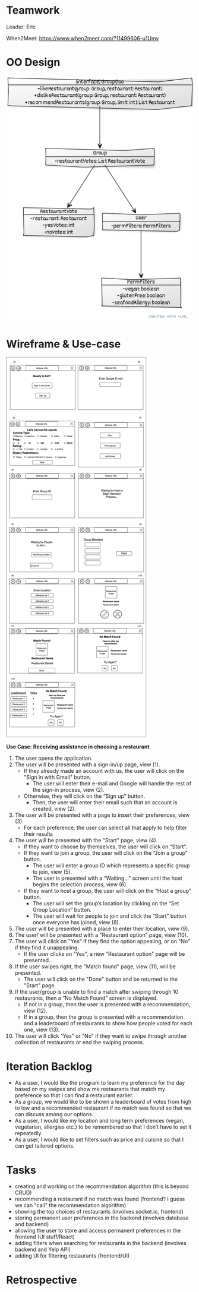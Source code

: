 # Teamwork

Leader: Eric

When2Meet: https://www.when2meet.com/?11499606-u1Umv

# OO Design

![UML Diagram for iteration 2](assets/iteration3uml.png)

# Wireframe & Use-case

![Wireframe](assets/iteration3_wireframe.png)

**Use Case: Receiving assistance in choosing a restaurant**

1. The user opens the application.
2. The user will be presented with a sign-in/up page, view (1).
   - If they already made an account with us, the user will click on the "Sign in with Gmail" button.
     - The user will enter their e-mail and Google will handle the rest of the sign-in process, view (2).
   - Otherwise, they will click on the “Sign up” button.
     - Then, the user will enter their email such that an account is created, view (2).
3. The user will be presented with a page to insert their preferences, view (3)
   - For each preference, the user can select all that apply to help filter their results
4. The user will be presented with the "Start" page, view (4).
   - If they want to choose by themselves, the user will click on “Start”.
   - If they want to join a group, the user will click on the “Join a group” button.
     - The user will enter a group ID which represents a specific group to join, view (5).
     - The user is presented with a “Waiting…” screen until the host begins the selection process, view (6).
   - If they want to host a group, the user will click on the “Host a group” button.
     - The user will set the group’s location by clicking on the “Set Group Location” button.
     - The user will wait for people to join and click the “Start” button once everyone has joined, view (8).
5. The user will be presented with a place to enter their location, view (9).
6. The user/ will be presented with a "Restaurant option" page, view (10).
7. The user will click on "Yes" if they find the option appealing, or on "No" if they find it unappealing.
   - If the user clicks on "Yes", a new "Restaurant option" page will be presented.
8. If the user swipes right, the "Match found" page, view (11), will be presented.
   - The user will click on the "Done" button and be returned to the "Start" page.
9. If the user/group is unable to find a match after swiping through 10 restaurants, then a “No Match Found” screen is displayed.
   - If not in a group, then the user is presented with a recommendation, view (12).
   - If in a group, then the group is presented with a recommendation and a leaderboard of restaurants to show how people voted for each one, view (13).
10. The user will click “Yes” or "No" if they want to swipe through another collection of restaurants or end the swiping process.

# Iteration Backlog

- As a user, I would like the program to learn my preference for the day based on my swipes and show me restaurants that match my preference so that I can find a restaurant earlier.
- As a group, we would like to be shown a leaderboard of votes from high to low and a recommended restaurant if no match was found so that we can discuss among our options.
- As a user, I would like my location and long term preferences (vegan, vegetarian, allergies etc.) to be remembered so that I don’t have to set it repeatedly.
- As a user, I would like to set filters such as price and cuisine so that I can get tailored options.

# Tasks

- creating and working on the recommendation algorithm (this is beyond CRUD)
- recommending a restaurant if no match was found (frontend? I guess we can "call" the recommendation algorithm)
- showing the top choices of restaurants (involves socket.io, frontend)
- storing permanent user preferences in the backend (involves database and backend)
- allowing the user to store and access permanent preferences in the frontend (UI stuff/React)
- adding filters when searching for restaurants in the backend (involves backend and Yelp API)
- adding UI for filtering restaurants (frontend/UI)

# Retrospective
